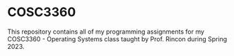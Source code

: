 # COSC3360

This repository contains all of my programming assignments for my COSC3360 - Operating Systems class taught by Prof. Rincon during Spring 2023.